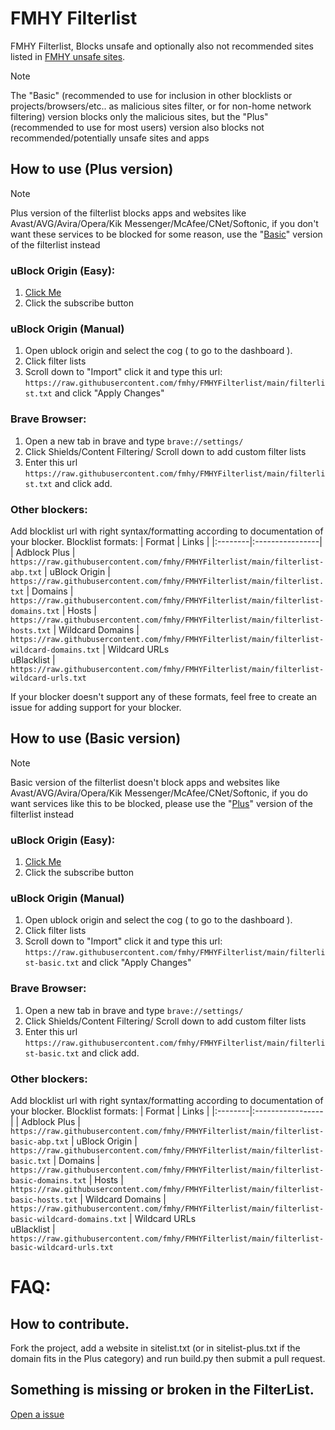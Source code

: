 # FMHY Filterlist
FMHY Filterlist, Blocks unsafe and optionally also not recommended sites listed in [FMHY unsafe sites](https://fmhy.net/unsafesites).

> [!NOTE]
> The "Basic" (recommended to use for inclusion in other blocklists or projects/browsers/etc.. as malicious sites filter, or for non-home network filtering) version blocks only the malicious sites, but the "Plus" (recommended to use for most users) version also blocks not recommended/potentially unsafe sites and apps
## How to use (Plus version) <a name="howtouse-plus"></a>
> [!NOTE]
> Plus version of the filterlist blocks apps and websites like Avast/AVG/Avira/Opera/Kik Messenger/McAfee/CNet/Softonic, if you don't want these services to be blocked for some reason, use the "[Basic](#howtouse-basic)" version of the filterlist instead
### uBlock Origin (Easy):
1. [Click Me](https://subscribe.adblockplus.org/?location=https://raw.githubusercontent.com/fmhy/FMHYFilterlist/main/filterlist.txt&title=FMHY%20Filterlist)
2. Click the subscribe button
### uBlock Origin (Manual)
1. Open ublock origin and select the cog ( to go to the dashboard ).
2. Click filter lists 
3. Scroll down to "Import" click it and type this url: ```https://raw.githubusercontent.com/fmhy/FMHYFilterlist/main/filterlist.txt``` and click "Apply Changes"
### Brave Browser:
1. Open a new tab in brave and type ```brave://settings/```
2. Click Shields/Content Filtering/ Scroll down to add custom filter lists
3. Enter this url ```https://raw.githubusercontent.com/fmhy/FMHYFilterlist/main/filterlist.txt``` and click add.
### Other blockers:
Add blocklist url with right syntax/formatting according to documentation of your blocker.
Blocklist formats:
| Format | Links |
|:--------|:----------------|
| Adblock Plus | `https://raw.githubusercontent.com/fmhy/FMHYFilterlist/main/filterlist-abp.txt`
| uBlock Origin | `https://raw.githubusercontent.com/fmhy/FMHYFilterlist/main/filterlist.txt`
| Domains | `https://raw.githubusercontent.com/fmhy/FMHYFilterlist/main/filterlist-domains.txt`
| Hosts | `https://raw.githubusercontent.com/fmhy/FMHYFilterlist/main/filterlist-hosts.txt`
| Wildcard Domains | `https://raw.githubusercontent.com/fmhy/FMHYFilterlist/main/filterlist-wildcard-domains.txt`
| Wildcard URLs<br>uBlacklist | `https://raw.githubusercontent.com/fmhy/FMHYFilterlist/main/filterlist-wildcard-urls.txt`

If your blocker doesn't support any of these formats, feel free to create an issue for adding support for your blocker.

## How to use (Basic version) <a name="howtouse-basic"></a>
> [!NOTE]
> Basic version of the filterlist doesn't block apps and websites like Avast/AVG/Avira/Opera/Kik Messenger/McAfee/CNet/Softonic, if you do want services like this to be blocked, please use the "[Plus](#howtouse-plus)" version of the filterlist instead
### uBlock Origin (Easy):
1. [Click Me](https://subscribe.adblockplus.org/?location=https://raw.githubusercontent.com/fmhy/FMHYFilterlist/main/filterlist-basic.txt&title=FMHY%20Filterlist)
2. Click the subscribe button
### uBlock Origin (Manual)
1. Open ublock origin and select the cog ( to go to the dashboard ).
2. Click filter lists 
3. Scroll down to "Import" click it and type this url: ```https://raw.githubusercontent.com/fmhy/FMHYFilterlist/main/filterlist-basic.txt``` and click "Apply Changes"
### Brave Browser:
1. Open a new tab in brave and type ```brave://settings/```
2. Click Shields/Content Filtering/ Scroll down to add custom filter lists
3. Enter this url ```https://raw.githubusercontent.com/fmhy/FMHYFilterlist/main/filterlist-basic.txt``` and click add.
### Other blockers:
Add blocklist url with right syntax/formatting according to documentation of your blocker.
Blocklist formats:
| Format | Links |
|:--------|:-----------------|
| Adblock Plus | `https://raw.githubusercontent.com/fmhy/FMHYFilterlist/main/filterlist-basic-abp.txt`
| uBlock Origin | `https://raw.githubusercontent.com/fmhy/FMHYFilterlist/main/filterlist-basic.txt`
| Domains | `https://raw.githubusercontent.com/fmhy/FMHYFilterlist/main/filterlist-basic-domains.txt`
| Hosts | `https://raw.githubusercontent.com/fmhy/FMHYFilterlist/main/filterlist-basic-hosts.txt`
| Wildcard Domains | `https://raw.githubusercontent.com/fmhy/FMHYFilterlist/main/filterlist-basic-wildcard-domains.txt`
| Wildcard URLs<br>uBlacklist | `https://raw.githubusercontent.com/fmhy/FMHYFilterlist/main/filterlist-basic-wildcard-urls.txt`

# FAQ:

## How to contribute.

Fork the project, add a website in sitelist.txt (or in sitelist-plus.txt if the domain fits in the Plus category) and run build.py then submit a pull request. 

## Something is missing or broken in the FilterList.

[Open a issue](https://github.com/fmhy/FMHYFilterlist/issues)
